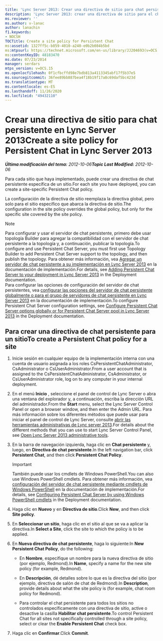 ```yaml
---
title: 'Lync Server 2013: Crear una directiva de sitio para chat persistente'
description: 'Lync Server 2013: crear una directiva de sitio para el chat persistente.'
ms.reviewer: ''
ms.author: v-lanac
author: lanachin
f1.keywords:
- NOCSH
TOCTitle: Create a site policy for Persistent Chat
ms:assetid: 1327ff5c-b859-4010-a240-e0b2b084b5bd
ms:mtpsurl: https://technet.microsoft.com/en-us/library/JJ204693(v=OCS.15)
ms:contentKeyID: 48183470
ms.date: 07/23/2014
manager: serdars
mtps_version: v=OCS.15
ms.openlocfilehash: 0f1cfbcffd98e7bdb813a4113345abf17f5b37e5
ms.sourcegitcommit: 36fee89bb887bea4f18b19f17a8c69daf5bc423d
ms.translationtype: MT
ms.contentlocale: es-ES
ms.lasthandoff: 11/26/2020
ms.locfileid: "49432110"
---
```

# <a name="create-a-site-policy-for-persistent-chat-in-lync-server-2013"></a><span data-ttu-id="f64cf-103">Crear una directiva de sitio para chat persistente en Lync Server 2013</span><span class="sxs-lookup"><span data-stu-id="f64cf-103">Create a site policy for Persistent Chat in Lync Server 2013</span></span>

<div data-xmlns="http://www.w3.org/1999/xhtml">

<div class="topic" data-xmlns="http://www.w3.org/1999/xhtml" data-msxsl="urn:schemas-microsoft-com:xslt" data-cs="https://msdn.microsoft.com/">

<div data-asp="https://msdn2.microsoft.com/asp">



</div>

<div id="mainSection">

<div id="mainBody"><span data-ttu-id="f64cf-104">

<span> </span></span><span class="sxs-lookup"><span data-stu-id="f64cf-104">

<span> </span></span></span>

<span data-ttu-id="f64cf-105">_**Última modificación del tema:** 2012-10-06_</span><span class="sxs-lookup"><span data-stu-id="f64cf-105">_**Topic Last Modified:** 2012-10-06_</span></span>

<span data-ttu-id="f64cf-106">Para cada sitio que haya implementado, puede crear una directiva de chat persistente específica de un sitio.</span><span class="sxs-lookup"><span data-stu-id="f64cf-106">For each site you have deployed, you can create a site-specific Persistent Chat policy.</span></span>

<span data-ttu-id="f64cf-107">La configuración de la directiva de sitio reemplaza la directiva global, pero solo para el sitio específico que abarca la directiva de sitio.</span><span class="sxs-lookup"><span data-stu-id="f64cf-107">The configuration in the site policy overrides the global policy, but only for the specific site covered by the site policy.</span></span>

<div>


> [!NOTE]  
> <span data-ttu-id="f64cf-108">Para configurar y usar el servidor de chat persistente, primero debe usar topología Builder para agregar la compatibilidad con el servidor de chat persistente a la topología y, a continuación, publicar la topología.</span><span class="sxs-lookup"><span data-stu-id="f64cf-108">To configure and use Persistent Chat Server, you must first use Topology Builder to add Persistent Chat Server support to the topology, and then publish the topology.</span></span> <span data-ttu-id="f64cf-109">Para obtener más información, vea <A href="lync-server-2013-adding-persistent-chat-server-to-your-deployment.md">Agregar un servidor de chat persistente a su implementación en Lync Server 2013</A> en la documentación de implementación.</span><span class="sxs-lookup"><span data-stu-id="f64cf-109">For details, see <A href="lync-server-2013-adding-persistent-chat-server-to-your-deployment.md">Adding Persistent Chat Server to your deployment in Lync Server 2013</A> in the Deployment documentation.</span></span><BR><span data-ttu-id="f64cf-110">Para configurar las opciones de configuración del servidor de chat persistentes, vea <A href="lync-server-2013-configure-persistent-chat-server-options-globally-or-for-persistent-chat-server-pool.md">configurar las opciones del servidor de chat persistente globalmente o para el grupo de servidores de chat persistente en Lync Server 2013</A> en la documentación de implementación.</span><span class="sxs-lookup"><span data-stu-id="f64cf-110">To configure Persistent Chat Server configuration settings, see <A href="lync-server-2013-configure-persistent-chat-server-options-globally-or-for-persistent-chat-server-pool.md">Configure Persistent Chat Server options globally or for Persistent Chat Server pool in Lync Server 2013</A> in the Deployment documentation.</span></span>



</div>

<div>

## <a name="to-create-a-persistent-chat-policy-for-a-site"></a><span data-ttu-id="f64cf-111">Para crear una directiva de chat persistente para un sitio</span><span class="sxs-lookup"><span data-stu-id="f64cf-111">To create a Persistent Chat policy for a site</span></span>

1.  <span data-ttu-id="f64cf-112">Inicie sesión en cualquier equipo de la implementación interna con una cuenta de usuario asignada a los roles CsPersistentChatAdministrator, CsAdministrator o CsUserAdministrator.</span><span class="sxs-lookup"><span data-stu-id="f64cf-112">From a user account that is assigned to the CsPersistentChatAdministrator, CsAdministrator, or CsUserAdministrator role, log on to any computer in your internal deployment.</span></span>

2.  <span data-ttu-id="f64cf-113">En el menú **Inicio** , seleccione el panel de control de Lync Server o abra una ventana del explorador y, a continuación, escriba la dirección URL del administrador.</span><span class="sxs-lookup"><span data-stu-id="f64cf-113">From the **Start** menu, select the Lync Server Control Panel or open a browser window, and then enter the Admin URL.</span></span> <span data-ttu-id="f64cf-114">Para más información sobre los diferentes métodos que puede usar para iniciar el panel de control de Lync Server, consulte [abrir las herramientas administrativas de Lync server 2013](lync-server-2013-open-lync-server-administrative-tools.md).</span><span class="sxs-lookup"><span data-stu-id="f64cf-114">For details about the different methods that you can use to start Lync Server Control Panel, see [Open Lync Server 2013 administrative tools](lync-server-2013-open-lync-server-administrative-tools.md).</span></span>

3.  <span data-ttu-id="f64cf-115">En la barra de navegación izquierda, haga clic en **Chat persistente** y, luego, en **Directiva de chat persistente**.</span><span class="sxs-lookup"><span data-stu-id="f64cf-115">In the left navigation bar, click **Persistent Chat**, and then click **Persistent Chat Policy**.</span></span>
    
    <div>
    

    > [!IMPORTANT]  
    > <span data-ttu-id="f64cf-116">También puede usar los cmdlets de Windows PowerShell.</span><span class="sxs-lookup"><span data-stu-id="f64cf-116">You can also use Windows PowerShell cmdlets.</span></span> <span data-ttu-id="f64cf-117">Para obtener más información, vea <A href="configuring-persistent-chat-server-by-using-windows-powershell-cmdlets.md">configuración del servidor de chat persistente mediante cmdlets de Windows PowerShell</A> en la documentación de implementación.</span><span class="sxs-lookup"><span data-stu-id="f64cf-117">For details, see <A href="configuring-persistent-chat-server-by-using-windows-powershell-cmdlets.md">Configuring Persistent Chat Server by using Windows PowerShell cmdlets</A> in the Deployment documentation.</span></span>

    
    </div>

4.  <span data-ttu-id="f64cf-118">Haga clic en **Nuevo** y en **Directiva de sitio**.</span><span class="sxs-lookup"><span data-stu-id="f64cf-118">Click **New**, and then click **Site policy**.</span></span>

5.  <span data-ttu-id="f64cf-119">En **Seleccionar un sitio**, haga clic en el sitio al que se va a aplicar la directiva.</span><span class="sxs-lookup"><span data-stu-id="f64cf-119">In **Select a Site**, click the site to which the policy is to be applied.</span></span>

6.  <span data-ttu-id="f64cf-120">En **Nueva directiva de chat persistente**, haga lo siguiente:</span><span class="sxs-lookup"><span data-stu-id="f64cf-120">In **New Persistent Chat Policy**, do the following:</span></span>
    
      - <span data-ttu-id="f64cf-121">En **Nombre**, especifique un nombre para la nueva directiva de sitio (por ejemplo, Redmond).</span><span class="sxs-lookup"><span data-stu-id="f64cf-121">In **Name**, specify a name for the new site policy (for example, Redmond).</span></span>
    
      - <span data-ttu-id="f64cf-122">En **Descripción**, dé detalles sobre lo que es la directiva del sitio (por ejemplo, directiva de salón de chat de Redmond).</span><span class="sxs-lookup"><span data-stu-id="f64cf-122">In **Description**, provide details about what the site policy is (for example, chat room policy for Redmond).</span></span>
    
      - <span data-ttu-id="f64cf-123">Para controlar el chat persistente para todos los sitios no controlados específicamente con una directiva de sitio, active o desactive la casilla **Habilitar chat persistente**.</span><span class="sxs-lookup"><span data-stu-id="f64cf-123">To control Persistent Chat for all sites not specifically controlled through a site policy, select or clear the **Enable Persistent Chat** check box.</span></span>

7.  <span data-ttu-id="f64cf-124">Haga clic en **Confirmar**.</span><span class="sxs-lookup"><span data-stu-id="f64cf-124">Click **Commit**.</span></span>

<span data-ttu-id="f64cf-125"></div>

</div>

<span> </span>

</div>

</div>

</span><span class="sxs-lookup"><span data-stu-id="f64cf-125"></div>

</div>

<span> </span>

</div>

</div>

</span></span></div>

